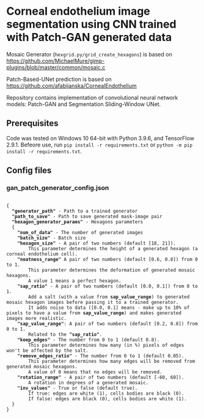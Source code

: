 # Corneal endothelium image segmentation using CNN trained with Patch-GAN generated data

Mosaic Generator (`hexgrid.py/grid_create_hexagons`) is based on https://github.com/MichaelMure/gimp-plugins/blob/master/common/mosaic.c

Patch-Based-UNet prediction is based on https://github.com/afabijanska/CornealEndothelium

Repository contains implementation of convolutional neural network models: Patch-GAN and Segmentation Sliding-Window UNet.

## Prerequisites
Code was tested on Windows 10 64-bit with Python 3.9.6, and TensorFlow 2.9.1. Befeore use, run `pip install -r requirements.txt` or `python -m pip install -r requirements.txt`.

## Config files

### gan_patch_generator_config.json
<pre><code>
{
  <b>"generator_path"</b> - Path to a trained generator
  <b>"path_to_save"</b> - Path to save generated mask-image pair
  <b>"hexagon_generator_params"</b> - Hexagons parameters
  {
    <b>"num_of_data"</b> - The number of generated images
    <b>"batch_size"</b> - Batch size
    <b>"hexagon_size"</b> - A pair of two numbers (default [18, 21]). 
        This parameter determines the height of a generated hexagon (a corneal endothelium cell).
    <b>"neatness_range"</b> A pair of two numbers (default [0.6, 0.8]) from 0 to 1. 
        This parameter determines the deformation of generated mosaic hexagons.
        A value 1 means a perfect hexagon.
    <b>"sap_ratio"</b> - A pair of two numbers (default [0.0, 0.1]) from 0 to 1. 
        Add a salt (with a value from <b>sap_value_range</b>) to generated mosaic hexagon images before passing it to a trained generator. 
        It adds noise to data ([0.0, 0.1] means - make up to 10% of pixels to have a value from <b>sap_value_range</b>) and makes generated images more realistic.
    <b>"sap_value_range"</b>: A pair of two numbers (default [0.2, 0.8]) from 0 to 1.
        Related to the <b>"sap_ratio"</b>.
    <b>"keep_edges"</b> - The number from 0 to 1 (default 0.8). 
        This parameter determines how many (in %) pixels of edges won't be affected by the salt.
    <b>"remove_edges_ratio"</b> - The number from 0 to 1 (default 0.05).
        This parameter determines how many edges will be removed from generated mosaic hexagons. 
        A value of 0 means that no edges will be removed.
    <b>"rotation_range"</b> - A pair of two numbers (default [-60, 60]).
        A rotation in degrees of a generated mosaic.
    <b>"inv_values"</b> - True or false (default true). 
        If true: edges are white (1), cells bodies are black (0). 
        If false: edges are black (0), cells bodies are white (1).
  }
}
</code></pre>
